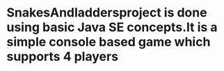 # SnakesAndladdersproject is done using basic Java SE concepts.It is a simple console based game which supports 4 players
